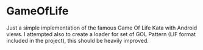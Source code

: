 # GameOfLife

Just a simple implementation of the famous Game Of Life Kata with Android views.
I attempted also to create a loader for set of GOL Pattern (LIF format included in the project), this should be heavily improved.
